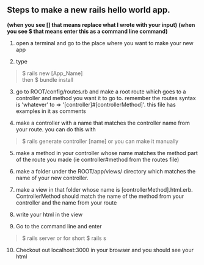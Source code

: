 ## Steps to make a new rails hello world app.
**(when you see [] that means replace what I wrote with your input)**
**(when you see $ that means enter this as a command line command)**

1. open a terminal and go to the place where you want to make your new app

2. type 
  > $ rails new [App_Name]  
then
  > $ bundle install

3. go to ROOT/config/routes.rb and make a root route which goes to a controller and method you want it to go to.
  remember the routes syntax is 'whatever' to => '[controller]#[controllerMethod]'. this file has examples in it as comments

4. make a controller with a name that matches the controller name from your route. you can do this with
  > $ rails generate controller [name] 
or you can make it manually

5. make a method in your controller whose name matches the method part of the route you made (ie controller#method from the routes file)

6. make a folder under the ROOT/app/views/ directory which matches the name of your new controller.

7. make a view in that folder whose name is [controllerMethod].html.erb. ControllerMethod should match the name of the method from your controller and the name from your route

8. write your html in the view

9. Go to the command line and enter
  > $ rails server 
or for short
  > $ rails s

10. Checkout out localhost:3000 in your browser and you should see your html
